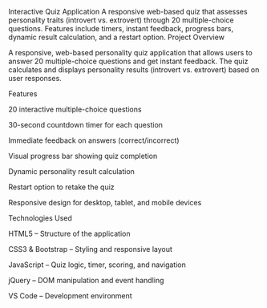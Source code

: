 Interactive Quiz Application
A responsive web-based quiz that assesses personality traits (introvert vs. extrovert) through 20 multiple-choice questions. Features include timers, instant feedback, progress bars, dynamic result calculation, and a restart option.
Project Overview

A responsive, web-based personality quiz application that allows users to answer 20 multiple-choice questions and get instant feedback. The quiz calculates and displays personality results (introvert vs. extrovert) based on user responses.

Features

20 interactive multiple-choice questions

30-second countdown timer for each question

Immediate feedback on answers (correct/incorrect)

Visual progress bar showing quiz completion

Dynamic personality result calculation

Restart option to retake the quiz

Responsive design for desktop, tablet, and mobile devices


Technologies Used

HTML5 – Structure of the application

CSS3 & Bootstrap – Styling and responsive layout

JavaScript – Quiz logic, timer, scoring, and navigation

jQuery – DOM manipulation and event handling

VS Code – Development environment
